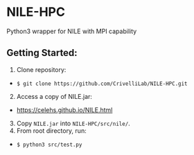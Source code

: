 # NILE-HPC
Python3 wrapper for NILE with MPI capability

## Getting Started:

1. Clone repository:
  - `$ git clone https://github.com/CrivelliLab/NILE-HPC.git`
2. Access a copy of NILE.jar:
  - https://celehs.github.io/NILE.html
3. Copy `NILE.jar` into `NILE-HPC/src/nile/`.
4. From root directory, run:
  - `$ python3 src/test.py`
